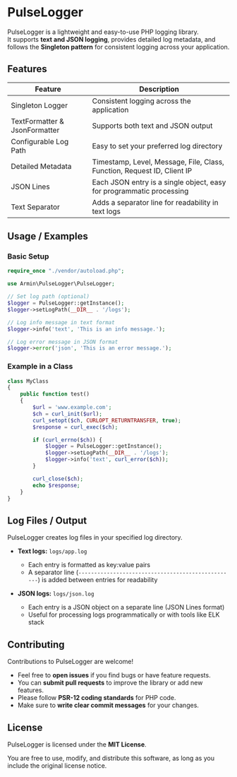 # PulseLogger

PulseLogger is a lightweight and easy-to-use PHP logging library.  
It supports **text and JSON logging**, provides detailed log metadata, and follows the **Singleton pattern** for consistent logging across your application.
## Features

| Feature | Description |
|---------|-------------|
| Singleton Logger | Consistent logging across the application |
| TextFormatter & JsonFormatter | Supports both text and JSON output |
| Configurable Log Path | Easy to set your preferred log directory |
| Detailed Metadata | Timestamp, Level, Message, File, Class, Function, Request ID, Client IP |
| JSON Lines | Each JSON entry is a single object, easy for programmatic processing |
| Text Separator | Adds a separator line for readability in text logs |

## Usage / Examples

### Basic Setup

```php
require_once "./vendor/autoload.php";

use Armin\PulseLogger\PulseLogger;

// Set log path (optional)
$logger = PulseLogger::getInstance();
$logger->setLogPath(__DIR__ . '/logs');

// Log info message in text format
$logger->info('text', 'This is an info message.');

// Log error message in JSON format
$logger->error('json', 'This is an error message.');
```
### Example in a Class
```php
class MyClass
{
    public function test()
    {
        $url = 'www.example.com';
        $ch = curl_init($url);
        curl_setopt($ch, CURLOPT_RETURNTRANSFER, true);
        $response = curl_exec($ch);

        if (curl_errno($ch)) {
            $logger = PulseLogger::getInstance();
            $logger->setLogPath(__DIR__ . '/logs');
            $logger->info('text', curl_error($ch));
        }

        curl_close($ch);
        echo $response;
    }
}
```

## Log Files / Output

PulseLogger creates log files in your specified log directory.  

- **Text logs:** `logs/app.log`  
  - Each entry is formatted as key:value pairs  
  - A separator line (`--------------------------------------------------`) is added between entries for readability  

- **JSON logs:** `logs/json.log`  
  - Each entry is a JSON object on a separate line (JSON Lines format)  
  - Useful for processing logs programmatically or with tools like ELK stack
## Contributing

Contributions to PulseLogger are welcome!  

- Feel free to **open issues** if you find bugs or have feature requests.  
- You can **submit pull requests** to improve the library or add new features.  
- Please follow **PSR-12 coding standards** for PHP code.  
- Make sure to **write clear commit messages** for your changes.
## License

PulseLogger is licensed under the **MIT License**.  

You are free to use, modify, and distribute this software, as long as you include the original license notice.
